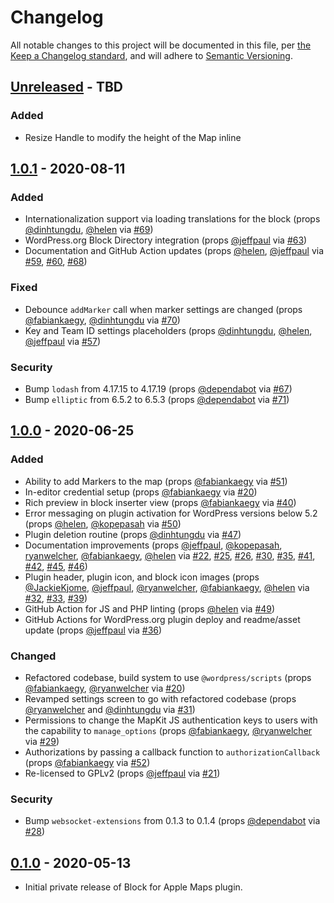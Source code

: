 # Changelog

All notable changes to this project will be documented in this file, per [the Keep a Changelog standard](http://keepachangelog.com/), and will adhere to [Semantic Versioning](https://semver.org/spec/v2.0.0.html).

## [Unreleased] - TBD
### Added
- Resize Handle to modify the height of the Map inline
## [1.0.1] - 2020-08-11
### Added
- Internationalization support via loading translations for the block (props [@dinhtungdu](https://github.com/dinhtungdu), [@helen](https://github.com/helen) via [#69](https://github.com/10up/maps-block-apple/pull/69))
- WordPress.org Block Directory integration (props [@jeffpaul](https://github.com/jeffpaul) via [#63](https://github.com/10up/maps-block-apple/pull/63))
- Documentation and GitHub Action updates (props [@helen](https://github.com/helen), [@jeffpaul](https://github.com/jeffpaul) via [#59](https://github.com/10up/maps-block-apple/pull/59), [#60](https://github.com/10up/maps-block-apple/pull/60), [#68](https://github.com/10up/maps-block-apple/pull/68))

### Fixed
- Debounce `addMarker` call when marker settings are changed (props [@fabiankaegy](https://github.com/fabiankaegy), [@dinhtungdu](https://github.com/dinhtungdu) via [#70](https://github.com/10up/maps-block-apple/pull/70))
- Key and Team ID settings placeholders (props [@dinhtungdu](https://github.com/dinhtungdu), [@helen](https://github.com/helen), [@jeffpaul](https://github.com/jeffpaul) via [#57](https://github.com/10up/maps-block-apple/pull/57))

### Security
- Bump `lodash` from 4.17.15 to 4.17.19 (props [@dependabot](https://github.com/apps/dependabot) via [#67](https://github.com/10up/maps-block-apple/pull/67))
- Bump `elliptic` from 6.5.2 to 6.5.3 (props [@dependabot](https://github.com/apps/dependabot) via [#71](https://github.com/10up/maps-block-apple/pull/71))

## [1.0.0] - 2020-06-25
### Added
- Ability to add Markers to the map (props [@fabiankaegy](https://github.com/fabiankaegy) via [#51](https://github.com/10up/maps-block-apple/pull/51))
- In-editor credential setup (props [@fabiankaegy](https://github.com/fabiankaegy) via [#20](https://github.com/10up/maps-block-apple/pull/20))
- Rich preview in block inserter view (props [@fabiankaegy](https://github.com/fabiankaegy) via [#40](https://github.com/10up/maps-block-apple/pull/40))
- Error messaging on plugin activation for WordPress versions below 5.2 (props [@helen](https://github.com/helen), [@kopepasah](https://github.com/kopepasah) via [#50](https://github.com/10up/maps-block-apple/pull/50))
- Plugin deletion routine (props [@dinhtungdu](https://github.com/dinhtungdu) via [#47](https://github.com/10up/maps-block-apple/pull/47))
- Documentation improvements (props [@jeffpaul](https://github.com/jeffpaul), [@kopepasah](https://github.com/kopepasah), [ryanwelcher](https://github.com/ryanwelcher), [@fabiankaegy](https://github.com/fabiankaegy), [@helen](https://github.com/helen) via [#22](https://github.com/10up/maps-block-apple/pull/22), [#25](https://github.com/10up/maps-block-apple/pull/25), [#26](https://github.com/10up/maps-block-apple/pull/26), [#30](https://github.com/10up/maps-block-apple/pull/30), [#35](https://github.com/10up/maps-block-apple/pull/35), [#41](https://github.com/10up/maps-block-apple/pull/41), [#42](https://github.com/10up/maps-block-apple/pull/42), [#45](https://github.com/10up/maps-block-apple/pull/45), [#46](https://github.com/10up/maps-block-apple/pull/46))
- Plugin header, plugin icon, and block icon images (props [@JackieKjome](https://github.com/JackieKjome), [@jeffpaul](https://github.com/jeffpaul), [@ryanwelcher](https://github.com/ryanwelcher), [@fabiankaegy](https://github.com/fabiankaegy), [@helen](https://github.com/helen) via [#32](https://github.com/10up/maps-block-apple/pull/32), [#33](https://github.com/10up/maps-block-apple/pull/33), [#39](https://github.com/10up/maps-block-apple/pull/39))
- GitHub Action for JS and PHP linting (props [@helen](https://github.com/helen) via [#49](https://github.com/10up/maps-block-apple/pull/49))
- GitHub Actions for WordPress.org plugin deploy and readme/asset update (props [@jeffpaul](https://github.com/jeffpaul) via [#36](https://github.com/10up/maps-block-apple/pull/36))

### Changed
- Refactored codebase, build system to use `@wordpress/scripts` (props [@fabiankaegy](https://github.com/fabiankaegy), [@ryanwelcher](https://github.com/ryanwelcher) via [#20](https://github.com/10up/maps-block-apple/pull/20))
- Revamped settings screen to go with refactored codebase (props [@ryanwelcher](https://github.com/ryanwelcher) and [@dinhtungdu](https://github.com/dinhtungdu) via [#31](https://github.com/10up/maps-block-apple/pull/31))
- Permissions to change the MapKit JS authentication keys to users with the capability to `manage_options` (props [@fabiankaegy](https://github.com/fabiankaegy), [@ryanwelcher](https://github.com/ryanwelcher) via [#29](https://github.com/10up/maps-block-apple/pull/29))
- Authorizations by passing a callback function to `authorizationCallback` (props [@fabiankaegy](https://github.com/fabiankaegy) via [#52](https://github.com/10up/maps-block-apple/pull/52))
- Re-licensed to GPLv2 (props [@jeffpaul](https://github.com/jeffpaul) via [#21](https://github.com/10up/maps-block-apple/pull/21))

### Security
- Bump `websocket-extensions` from 0.1.3 to 0.1.4 (props [@dependabot](https://github.com/apps/dependabot) via [#28](https://github.com/10up/maps-block-apple/pull/28))

## [0.1.0] - 2020-05-13
- Initial private release of Block for Apple Maps plugin.

[Unreleased]: https://github.com/10up/maps-block-apple/compare/trunk...develop
[1.0.1]: https://github.com/10up/maps-block-apple/compare/1.0.0...1.0.1
[1.0.0]: https://github.com/10up/maps-block-apple/releases/tag/1.0.0
[0.1.0]: https://github.com/10up/maps-block-apple/tree/a2fe565d64e2c59070f2dc3611700718d7383d37
